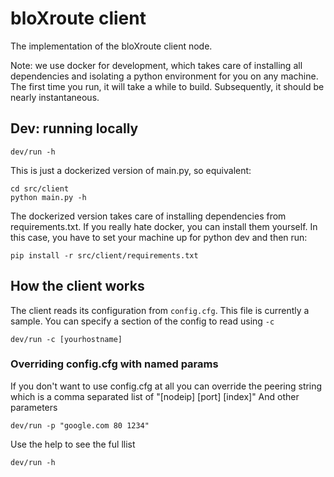 # bloXroute client

The implementation of the bloXroute client node.

Note: we use docker for development, which takes care of installing all
dependencies and isolating a python environment for you on any machine. The
first time you run, it will take a while to build. Subsequently, it should be
nearly instantaneous.

## Dev: running locally

    dev/run -h

This is just a dockerized version of main.py, so equivalent:

    cd src/client
    python main.py -h

The dockerized version takes care of installing dependencies from
requirements.txt. If you really hate docker, you can install them yourself.
In this case, you have to set your machine up for python dev and then run:

    pip install -r src/client/requirements.txt

## How the client works

The client reads its configuration from `config.cfg`. This file is currently a
sample. You can specify a section of the config to read using `-c`

    dev/run -c [yourhostname]

### Overriding config.cfg with named params

If you don't want to use config.cfg at all you can override the peering string
which is a comma separated list of "[nodeip] [port] [index]"
And other parameters

    dev/run -p "google.com 80 1234"

Use the help to see the ful llist

    dev/run -h
